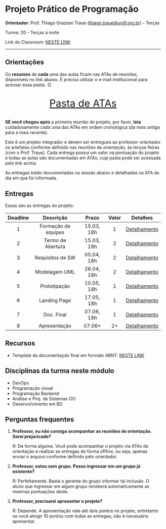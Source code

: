 # Projeto Prático de Programação

**Orientador**: Prof. Thiago Graziani Traue (thiago.traue@uni9.pro.br) - Terças

Turma: 20 - Terças à noite

Link do Classroom: [NESTE LINK](https://classroom.google.com/c/NDY1OTg2MzU3MTIy?cjc=j5k73bj)

***

## Orientações

Os **resumos** de **cada** uma das aulas ficam nas ATAs de reuniões, disponíveis no link abaixo. É preciso utilizar o e-mail institucional para acessar essa pasta. :D

<p style="font-size:2.3em;text-align:center">
    <a href="https://drive.google.com/drive/folders/1D34VWx0WraUU06zzIRr_r0n24d_HpOY2?usp=sharing" target="_blank">Pasta de ATAs</a>
</p>

**SE você chegou após** a primeira reunião de projeto, por favor, **leia** cuidadosamente cada uma das ATAs em ordem cronológica (da mais antiga para a mais recente).

Este é um projeto integrador e devem ser entregues ao professor orientador os artefatos conforme definido nas reuniões de orientação, às terças-feiras (com o Prof. Traue). Cada entrega possui um valor na pontuação do projeto e todas as aulas são documentadas em ATAs, cuja pasta pode ser acessada pelo link acima.

As entregas estão documentadas na sessão abaixo e detalhadas na ATA do dia em que foi informada.

## Entregas

Essas são as entregas do projeto:

| Deadline |      Descrição      | Prazo      | Valor | Detalhes                                                                                                        |
|:--------:|:-------------------:|:----------:|:-----:|:---------------------------------------------------------------------------------------------------------------:|
|    1     | Formação de equipes | 15.03, 18h |   1   |[Detalhamento](https://docs.google.com/document/d/1CJ15w6Rw5wRghnuJwiCszN4ZLsgiye7ut46atHfk1bc/edit?usp=sharing) |
|    2     | Termo de Abertura   | 15.03, 18h |   2   |[Detalhamento](https://docs.google.com/document/d/1z6h47Zp2pxWXMrk_Z1wnfBu8ZrRyWQB71FRpFHp5tY0/edit?usp=sharing) |
|    3     | Requisitos de SW    | 05.04, 18h |   2   |[Detalhamento](https://docs.google.com/document/d/13jBa8ka5J3-vZeYSErFIUR0QLw-b06dPBIYQcpvyvTk/edit?usp=sharing) |
|    4     | Modelagem UML       | 26.04, 18h |   2   |[Detalhamento](https://docs.google.com/document/d/103bzYF5ae9I4rJVhq4YeKpLrbpqz3Aop0Um8kcdOXXI/edit?usp=sharing) |
|    5     | Prototipação        | 10.05, 18h |   1   |[Detalhamento](https://docs.google.com/document/d/1LwM2EmJmW8HlK80tHXtK00Ju3k1ZlNY-8XcuzDF6O7M/edit?usp=sharing) |
|    6     | Landing Page        | 17.05, 18h |   1   |[Detalhamento](https://docs.google.com/document/d/1QF9WS1gnPtmFRAS4bU9bEEqVxHZ-lU2McGhH68hC0nk/edit?usp=sharing) |
|    7     | Doc. Final          | 07.06, 18h |   1   |[Detalhamento](https://docs.google.com/document/d/1OzsRohdY9oXqegJInjm1TQho0jz8WfkNZWpVubRKmDo/edit?usp=sharing) |
|    8     | Apresentação        | 07.06+     |   2+  |[Detalhamento](https://docs.google.com/document/d/1es3aY36humuBbEu88r3eJ9k_gUCLpcOXDsIbNzGpbMQ/edit?usp=sharing) |

## Recursos

- Template da documentação final em formato ABNT: [NESTE LINK](https://docs.google.com/document/d/1WkFgWi_MMrBme2-41-zZhoVlN8KJSydM/edit?usp=sharing&ouid=103387408325973477515&rtpof=true&sd=true)

## Disciplinas da turma neste módulo

- DevOps
- Programação visual
- Programação Backend
- Análise e Proj. de Sistemas OO.
- Desenvolvimento em BD

## Perguntas frequentes

1. **Professor, eu não consigo acompanhar as reuniões de orientação. Serei prejuricado?**
  
    R: De forma alguma. Você pode acompanhar o projeto via ATAs de orientação e realizar as entregas de forma offline, ou seja, apenas enviar o arquivo conforme definido pelo orientador.

2. **Professor, estou sem grupo. Posso ingressar em um grupo já existente?**

    R: Perfeitamente. Basta o gerente do grupo informar tal inclusão. O aluno que ingressar em algum grupo receberá automaticamente as mesmas pontuações deste.

3. **Professor, precisarei apresentar o projeto?**

    R: Depende. A apresentação vale até dois pontos no projeto, entretanto se você atingir 10 pontos com todas as entregas, não é necessário apresentar.